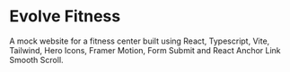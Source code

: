 # Evolve Fitness

A mock website for a fitness center built using React, Typescript, Vite, Tailwind, Hero Icons, Framer Motion, Form Submit and React Anchor Link Smooth Scroll.
